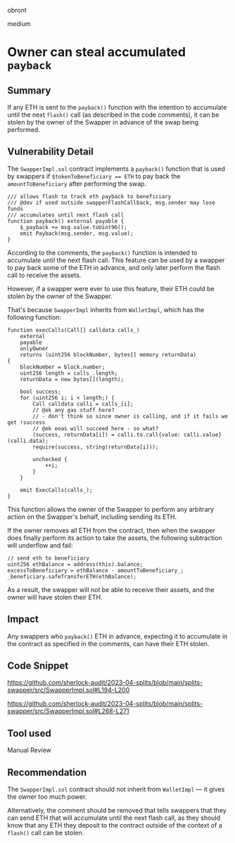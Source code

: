 obront

medium

# Owner can steal accumulated `payback`

## Summary

If any ETH is sent to the `payback()` function with the intention to accumulate until the next `flash()` call (as described in the code comments), it can be stolen by the owner of the Swapper in advance of the swap being performed.

## Vulnerability Detail

The `SwapperImpl.sol` contract implements a `payback()` function that is used by swappers if `$tokenToBeneficiary == ETH` to pay back the `amountToBeneficiary` after performing the swap.

```solidity
/// allows flash to track eth payback to beneficiary
/// @dev if used outside swapperFlashCallback, msg.sender may lose funds
/// accumulates until next flash call
function payback() external payable {
    $_payback += msg.value.toUint96();
    emit Payback(msg.sender, msg.value);
}
```
According to the comments, the `payback()` function is intended to accumulate until the next flash call. This feature can be used by a swapper to pay back some of the ETH in advance, and only later perform the flash call to receive the assets.

However, if a swapper were ever to use this feature, their ETH could be stolen by the owner of the Swapper.

That's because `SwapperImpl` inherits from `WalletImpl`, which has the following function:
```solidity
function execCalls(Call[] calldata calls_)
    external
    payable
    onlyOwner
    returns (uint256 blockNumber, bytes[] memory returnData)
{
    blockNumber = block.number;
    uint256 length = calls_.length;
    returnData = new bytes[](length);

    bool success;
    for (uint256 i; i < length;) {
        Call calldata calli = calls_[i];
        // @ok any gas stuff here?
        // - don't think so since owner is calling, and if it fails we get !success
        // @ok eoas will succeed here - so what?
        (success, returnData[i]) = calli.to.call{value: calli.value}(calli.data);
        require(success, string(returnData[i]));

        unchecked {
            ++i;
        }
    }

    emit ExecCalls(calls_);
}
```
This function allows the owner of the Swapper to perform any arbitrary action on the Swapper's behalf, including sending its ETH.

If the owner removes all ETH from the contract, then when the swapper does finally perform its action to take the assets, the following subtraction will underflow and fail:
```solidity
// send eth to beneficiary
uint256 ethBalance = address(this).balance;
excessToBeneficiary = ethBalance - amountToBeneficiary_;
_beneficiary.safeTransferETH(ethBalance);
```
As a result, the swapper will not be able to receive their assets, and the owner will have stolen their ETH.

## Impact

Any swappers who `payback()` ETH in advance, expecting it to accumulate in the contract as specified in the comments, can have their ETH stolen.

## Code Snippet

https://github.com/sherlock-audit/2023-04-splits/blob/main/splits-swapper/src/SwapperImpl.sol#L194-L200

https://github.com/sherlock-audit/2023-04-splits/blob/main/splits-swapper/src/SwapperImpl.sol#L268-L271

## Tool used

Manual Review

## Recommendation

The `SwapperImpl.sol` contract should not inherit from `WalletImpl` — it gives the owner too much power.

Alternatively, the comment should be removed that tells swappers that they can send ETH that will accumulate until the next flash call, as they should know that any ETH they deposit to the contract outside of the context of a `flash()` call can be stolen.